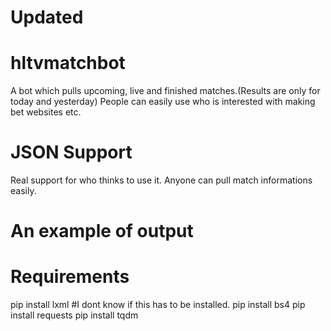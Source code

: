 # Updated
# hltvmatchbot
A bot which pulls upcoming, live and finished matches.(Results are only for today and yesterday) People can easily use who is interested with making bet websites etc.
# JSON Support
Real support for who thinks to use it. Anyone can pull match informations easily.
# An example of output

# Requirements
pip install lxml #I dont know if this has to be installed.
pip install bs4
pip install requests
pip install tqdm

